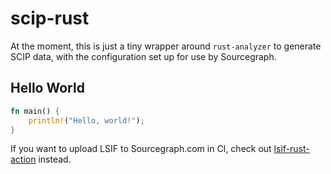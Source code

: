 # scip-rust

At the moment, this is just a tiny wrapper around `rust-analyzer` to generate SCIP data,
with the configuration set up for use by Sourcegraph.

## Hello World

```rust
fn main() {
    println!("Hello, world!");
}
```

If you want to upload LSIF to Sourcegraph.com in CI, check out
[lsif-rust-action](https://github.com/sourcegraph/lsif-rust-action) instead.
